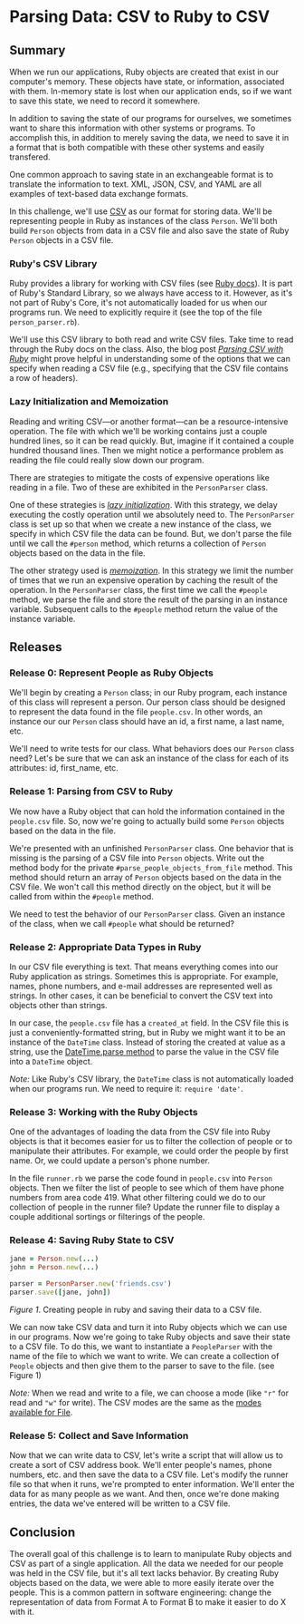 # Parsing Data: CSV to Ruby to CSV

## Summary
When we run our applications, Ruby objects are created that exist in our computer's memory.  These objects have state, or information, associated with them.  In-memory state is lost when our application ends, so if we want to save this state, we need to record it somewhere.

In addition to saving the state of our programs for ourselves, we sometimes want to share this information with other systems or programs.  To accomplish this, in addition to merely saving the data, we need to save it in a format that is both compatible with these other systems and easily transfered.

One common approach to saving state in an exchangeable format is to translate the information to text.  XML, JSON, CSV, and YAML are all examples of text-based data exchange formats.

In this challenge, we'll use [CSV][wikipedia csv] as our format for storing data.  We'll be representing people in Ruby as instances of the class `Person`.  We'll both build `Person` objects from data in a CSV file and also save the state of Ruby `Person` objects in a CSV file.


### Ruby's CSV Library
Ruby provides a library for working with CSV files (see [Ruby docs][ruby docs csv]).  It is part of Ruby's Standard Library, so we always have access to it.  However, as it's not part of Ruby's Core, it's not automatically loaded for us when our programs run.  We need to explicitly require it (see the top of the file `person_parser.rb`).

We'll use this CSV library to both read and write CSV files.  Take time to read through the Ruby docs on the class.  Also, the blog post *[Parsing CSV with Ruby][technical pickles csv]* might prove helpful in understanding some of the options that we can specify when reading a CSV file (e.g., specifying that the CSV file contains a row of headers).


### Lazy Initialization and Memoization
Reading and writing CSV—or another format—can be a resource-intensive operation. The file with which we'll be working contains just a couple hundred lines, so it can be read quickly.  But, imagine if it contained a couple hundred thousand lines.  Then we might notice a performance problem as reading the file could really slow down our program.

There are strategies to mitigate the costs of expensive operations like reading in a file.  Two of these are exhibited in the `PersonParser` class.

One of these strategies is *[lazy initialization][wikipedia lazy initialization]*.  With this strategy, we delay executing the costly operation until we absolutely need to. The `PersonParser` class is set up so that when we create a new instance of the class, we specify in which CSV file the data can be found.  But, we don't parse the file until we call the `#person` method, which returns a collection of `Person` objects based on the data in the file.

The other strategy used is *[memoization][wikipedia memoization]*.  In this strategy we limit the number of times that we run an expensive operation by caching the result of the operation.  In the `PersonParser` class, the first time we call the `#people` method, we parse the file and store the result of the parsing in an instance variable.  Subsequent calls to the `#people` method return the value of the instance variable.


## Releases
### Release 0: Represent People as Ruby Objects
We'll begin by creating a `Person` class; in our Ruby program, each instance of this class will represent a person.  Our person class should be designed to represent the data found in the file `people.csv`.  In other words, an instance our our `Person` class should have an id, a first name, a last name, etc.

We'll need to write tests for our class.  What behaviors does our `Person` class need?  Let's be sure that we can ask an instance of the class for each of its attributes:  id, first_name, etc.


### Release 1: Parsing from CSV to Ruby
We now have a Ruby object that can hold the information contained in the `people.csv` file.  So, now we're going to actually build some `Person` objects based on the data in the file.

We're presented with an unfinished `PersonParser` class.  One behavior that is missing is the parsing of a CSV file into `Person` objects.  Write out the method body for the private `#parse_people_objects_from_file` method.  This method should return an array of `Person` objects based on the data in the CSV file.  We won't call this method directly on the object, but it will be called from within the `#people` method.

We need to test the behavior of our `PersonParser` class.  Given an instance of the class, when we call `#people` what should be returned?


### Release 2: Appropriate Data Types in Ruby
In our CSV file everything is text.  That means everything comes into our Ruby application as strings.  Sometimes this is appropriate.  For example, names, phone numbers, and e-mail addresses are represented well as strings.  In other cases, it can be beneficial to convert the CSV text into objects other than strings.

In our case, the `people.csv` file has a `created_at` field.  In the CSV file this is just a conveniently-formatted string, but in Ruby we might want it to be an instance of the `DateTime` class.  Instead of storing the created at value as a string, use the [DateTime.parse method](http://www.ruby-doc.org/stdlib-2.1.0/libdoc/date/rdoc/DateTime.html#method-c-parse) to parse the value in the CSV file into a `DateTime` object.

*Note:*  Like Ruby's CSV library, the `DateTime` class is not automatically loaded when our programs run.  We need to require it:  `require 'date'`.


### Release 3: Working with the Ruby Objects
One of the advantages of loading the data from the CSV file into Ruby objects is that it becomes easier for us to filter the collection of people or to manipulate their attributes.  For example, we could order the people by first name.  Or, we could update a person's phone number.

In the file `runner.rb` we parse the code found in `people.csv` into `Person` objects.  Then we filter the list of people to see which of them have phone numbers from area code 419.  What other filtering could we do to our collection of people in the runner file?  Update the runner file to display a couple additional sortings or filterings of the people.


### Release 4: Saving Ruby State to CSV
```ruby
jane = Person.new(...)
john = Person.new(...)

parser = PersonParser.new('friends.csv')
parser.save([jane, john])
```
*Figure 1*.  Creating people in ruby and saving their data to a CSV file.

We can now take CSV data and turn it into Ruby objects which we can use in our programs.  Now we're going to take Ruby objects and save their state to a CSV file.  To do this, we want to instantiate a `PeopleParser` with the name of the file to which we want to write.  We can create a collection of `People` objects and then give them to the parser to save to the file.  (see Figure 1)

*Note:* When we read and write to a file, we can choose a mode (like `"r"` for read and `"w"` for write).  The CSV modes are the same as the [modes available for File](http://ruby-doc.org/core-2.1.0/IO.html#method-c-new-label-IO+Open+Mode).


### Release 5: Collect and Save Information
Now that we can write data to CSV, let's write a script that will allow us to create a sort of CSV address book.  We'll enter people's names, phone numbers, etc. and then save the data to a CSV file.  Let's modify the runner file so that when it runs, we're prompted to enter information.  We'll enter the data for as many people as we want.  And then, once we're done making entries, the data we've entered will be written to a CSV file.


## Conclusion
The overall goal of this challenge is to learn to manipulate Ruby objects and CSV as part of a single application. All the data we needed for our people was held in the CSV file, but it's all text lacks behavior.  By creating Ruby objects based on the data, we were able to more easily iterate over the people. This is a common pattern in software engineering: change the representation of data from Format A to Format B to make it easier to do X with it.


[ruby docs csv]: http://ruby-doc.org/stdlib-2.1.0/libdoc/csv/rdoc/CSV.html
[technical pickles csv]: http://technicalpickles.com/posts/parsing-csv-with-ruby/
[wikipedia csv]: https://en.wikipedia.org/wiki/Comma-separated_values
[wikipedia lazy initialization]: https://en.wikipedia.org/wiki/Lazy_initialization
[wikipedia memoization]: https://en.wikipedia.org/wiki/Memoization

